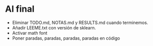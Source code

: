 # Al final
- Eliminar TODO.md, NOTAS.md y RESULTS.md cuando terminemos.
- Añadir LEEME.txt con versión de sklearn.
- Activar math font
- Poner paradas, paradas, paradas, paradas en código
